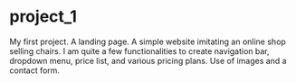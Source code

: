 # project_1

My first project.
A landing page.
A simple website imitating an online shop selling chairs.
I am quite a few functionalities to create navigation bar, dropdown menu, price list, and various pricing plans.
Use of images and a contact form. 
